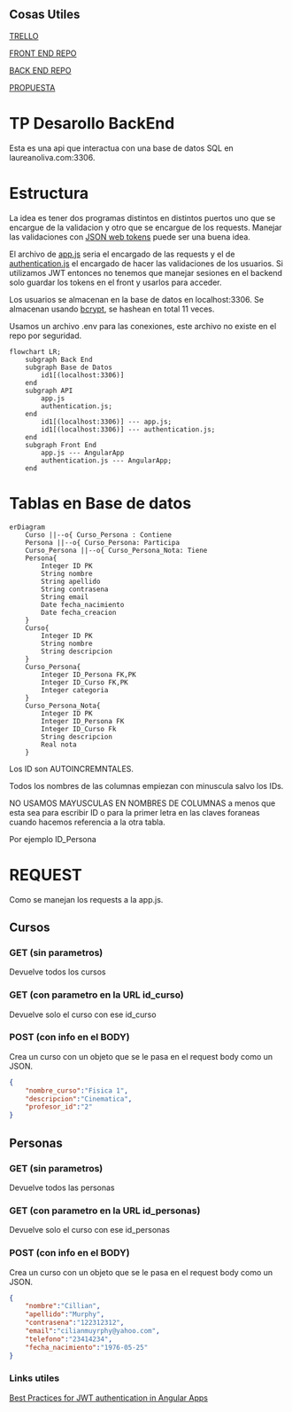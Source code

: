 ## Cosas Utiles
[TRELLO](https://trello.com/b/RQfTdn2D/tpdesarollodesoftware)

[FRONT END REPO](https://github.com/laucha54321/pagina-Universitaria-Front)

[BACK END REPO](https://github.com/laucha54321/tp-mysql-be)

[PROPUESTA](Propuesta.md)

# TP Desarollo BackEnd

Esta es una api que interactua con una base de datos SQL en laureanoliva.com:3306.

# Estructura
La idea es tener dos programas distintos en distintos puertos uno que se encargue de la validacion y otro que se encargue de los requests. Manejar las validaciones con [JSON web tokens](https://jwt.io) puede ser una buena idea.

El archivo de [app.js](app.js) seria el encargado de las requests y el de [authentication.js](authentication.js) el encargado de hacer las validaciones de los usuarios. Si utilizamos JWT entonces no tenemos que manejar sesiones en el backend solo guardar los tokens en el front y usarlos para acceder.

Los usuarios se almacenan en la base de datos en localhost:3306. Se almacenan usando [bcrypt](https://github.com/kelektiv/node.bcrypt.js), se hashean en total 11 veces.

Usamos un archivo .env para las conexiones, este archivo no existe en el repo por seguridad.

```mermaid
flowchart LR;
    subgraph Back End
    subgraph Base de Datos
        id1[(localhost:3306)]
    end
    subgraph API
        app.js
        authentication.js;
    end
        id1[(localhost:3306)] --- app.js;
        id1[(localhost:3306)] --- authentication.js;
    end
    subgraph Front End
        app.js --- AngularApp
        authentication.js --- AngularApp;
    end
```

# Tablas en Base de datos
```mermaid
erDiagram
    Curso ||--o{ Curso_Persona : Contiene
    Persona ||--o{ Curso_Persona: Participa
    Curso_Persona ||--o{ Curso_Persona_Nota: Tiene
    Persona{
        Integer ID PK
        String nombre
        String apellido
        String contrasena
        String email
        Date fecha_nacimiento
        Date fecha_creacion
    }
    Curso{
        Integer ID PK
        String nombre
        String descripcion
    }
    Curso_Persona{
        Integer ID_Persona FK,PK
        Integer ID_Curso FK,PK
        Integer categoria
    }
    Curso_Persona_Nota{
        Integer ID PK
        Integer ID_Persona FK
        Integer ID_Curso Fk
        String descripcion
        Real nota    
    }
```


Los ID son AUTOINCREMNTALES.

Todos los nombres de las columnas empiezan con minuscula salvo los IDs.

NO USAMOS MAYUSCULAS EN NOMBRES DE COLUMNAS a menos que esta sea para escribir ID o para la primer letra en las claves foraneas cuando hacemos referencia a la otra tabla.

Por ejemplo ID_Persona

# REQUEST
Como se manejan los requests a la app.js.
## Cursos 
### GET (sin parametros)
Devuelve todos los cursos

### GET (con parametro en la URL id_curso)
Devuelve solo el curso con ese id_curso

### POST (con info en el BODY)
Crea un curso con un objeto que se le pasa en el request body como un JSON.
```JSON
{
    "nombre_curso":"Fisica 1",
    "descripcion":"Cinematica",
    "profesor_id":"2"
}
```

## Personas
### GET (sin parametros)
Devuelve todos las personas

### GET (con parametro en la URL id_personas)
Devuelve solo el curso con ese id_personas

### POST (con info en el BODY)
Crea un curso con un objeto que se le pasa en el request body como un JSON.
```JSON
{
    "nombre":"Cillian",
    "apellido":"Murphy",
    "contrasena":"122312312",
    "email":"cilianmuyrphy@yahoo.com",
    "telefono":"23414234",
    "fecha_nacimiento":"1976-05-25"
}
```


### Links utiles
[Best Practices for JWT authentication in Angular Apps](https://www.syncfusion.com/blogs/post/best-practices-for-jwt-authentication-in-angular-apps.aspx)






